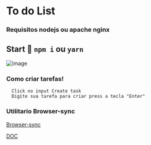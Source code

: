 # To do List

### Requisitos nodejs ou apache nginx

## Start :rocket: <code>npm i</code> ou <code>yarn</code>  
![image](https://i.imgur.com/phcU9mf.png)

### Como criar tarefas!

```
  Click no input Create task
  Digite sua tarefa para criar press a tecla "Enter"
```

### Utilitario Browser-sync

[Browser-sync](https://www.browsersync.io/)

[DOC](https://www.browsersync.io/docs)

